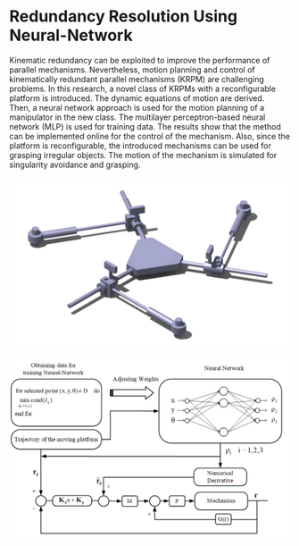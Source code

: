 # Redundancy Resolution Using Neural-Network

Kinematic redundancy can be exploited to improve the performance of parallel mechanisms. Nevertheless, motion planning and control of kinematically redundant parallel mechanisms (KRPM) are challenging problems. In this research, a novel class of KRPMs with a reconfigurable platform is introduced. The dynamic equations of motion are derived. Then, a neural network approach is used for the motion planning of a manipulator in the new class. The multilayer perceptron-based neural network (MLP) is used for training data. The results show that the method can be implemented online for the control of the mechanism. Also, since the platform is reconfigurable, the introduced mechanisms can be used for grasping irregular objects. The motion of the mechanism is simulated for singularity avoidance and grasping.   

![](Figures/figure1.png) 

![](Figures/figure2.png) 